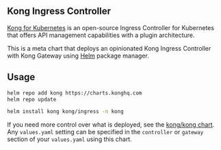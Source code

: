## Kong Ingress Controller

[Kong for Kubernetes](https://github.com/Kong/kubernetes-ingress-controller)
is an open-source Ingress Controller for Kubernetes that offers
API management capabilities with a plugin architecture.

This is a meta chart that deploys an opinionated Kong Ingress Controller with
Kong Gateway using [Helm](https://helm.sh) package manager.

## Usage

```bash
helm repo add kong https://charts.konghq.com
helm repo update

helm install kong kong/ingress -n kong
```

If you need more control over what is deployed, see the [kong/kong chart](https://github.com/Kong/charts/blob/main/charts/kong/README.md). Any `values.yaml` setting can be specified in the `controller` or `gateway` section of your `values.yaml` using this chart.

